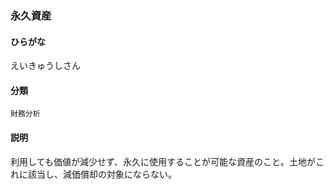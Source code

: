 <div style="display:none;">

## [あ行](securities-terms?id=あ行)

</div>

### 永久資産

#### ひらがな

えいきゅうしさん

#### 分類

`財務分析`

#### 説明

利用しても価値が減少せず、永久に使用することが可能な資産のこと。土地がこれに該当し、減価償却の対象にならない。

<div style="display:none;">

## [か行](securities-terms?id=か行)
## [さ行](securities-terms?id=さ行)
## [た行](securities-terms?id=た行)
## [な行](securities-terms?id=な行)
## [は行](securities-terms?id=は行)
## [ま行](securities-terms?id=ま行)
## [や行](securities-terms?id=や行)
## [ら行](securities-terms?id=ら行)
## [わ行](securities-terms?id=わ行)
## [英数字・記号](securities-terms?id=英数字・記号)

</div>

